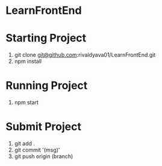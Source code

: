 # LearnFrontEnd

# Starting Project
1. git clone git@github.com:rivaldyava01/LearnFrontEnd.git
2. npm install

# Running Project
1. npm start

# Submit Project
1. git add .
2. git commit '(msg)'
3. git push origin (branch)
